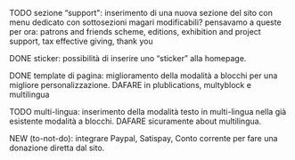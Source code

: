 TODO sezione “support": 
    inserimento di una nuova sezione del sito 
    con menu dedicato con sottosezioni magari modificabili? 
    pensavamo a queste per ora: 
        patrons and friends scheme, 
        editions, 
        exhibition and project support, 
        tax effective giving, 
        thank you

DONE sticker: 
    possibilità di inserire uno “sticker” alla homepage.

DONE template di pagina: 
    miglioramento della modalità a blocchi per una migliore personalizzazione.
    DAFARE in plublications, multyblock e multilingua

TODO multi-lingua: 
    inserimento della modalità testo in multi-lingua nella già esistente modalità a blocchi.
    DAFARE sicuramente about multilingua.

NEW (to-not-do): integrare Paypal, Satispay, Conto corrente per fare una donazione diretta dal sito.